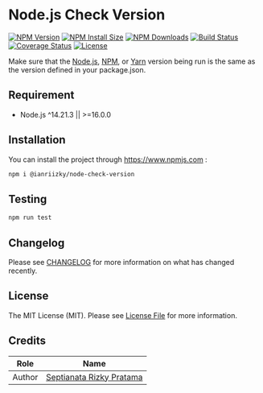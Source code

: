 # Node.js Check Version

[![NPM Version][npm-package-image]][npm-package-url]
[![NPM Install Size][npm-install-size-image]][npm-install-size-url]
[![NPM Downloads][npm-downloads-image]][npm-downloads-url]
[![Build Status][build-status-image]][build-status-url]
[![Coverage Status][codecov-image]][codecov-url]
[![License][license-image]][license-url]

Make sure that the [Node.js][node-url], [NPM][npm-url], or [Yarn][yarn-url] version being run is the same as the version defined in your package.json.

## Requirement

- Node.js ^14.21.3 || >=16.0.0

## Installation

You can install the project through <https://www.npmjs.com> :

```bash
npm i @ianriizky/node-check-version
```

## Testing

```bash
npm run test
```

## Changelog

Please see [CHANGELOG](CHANGELOG.md) for more information on what has changed recently.

## License

The MIT License (MIT). Please see [License File](LICENSE.md) for more information.

## Credits

| Role   | Name                                                     |
| ------ | -------------------------------------------------------- |
| Author | [Septianata Rizky Pratama](https://github.com/ianriizky) |

[npm-package-image]: https://badgen.net/npm/v/@ianriizky/node-check-version
[npm-package-url]: https://npmjs.org/package/@ianriizky/node-check-version
[npm-install-size-image]: https://badgen.net/packagephobia/install/@ianriizky/node-check-version
[npm-install-size-url]: https://packagephobia.com/result?p=@ianriizky/node-check-version
[npm-downloads-image]: https://badgen.net/npm/dm/@ianriizky/node-check-version
[npm-downloads-url]: https://npmcharts.com/compare/@ianriizky/node-check-version?minimal=true
[build-status-image]: https://github.com/ianriizky/node-check-version/actions/workflows/nodejs-ci.yml/badge.svg
[build-status-url]: https://github.com/ianriizky/node-check-version/actions
[codecov-image]: https://codecov.io/gh/ianriizky/node-check-version/branch/main/graph/badge.svg
[codecov-url]: https://codecov.io/gh/ianriizky/node-check-version
[license-image]: https://img.shields.io/badge/License-MIT-yellow.svg
[license-url]: LICENSE.md
[node-url]: http://nodejs.org
[npm-url]: https://www.npmjs.com
[yarn-url]: https://yarnpkg.com

